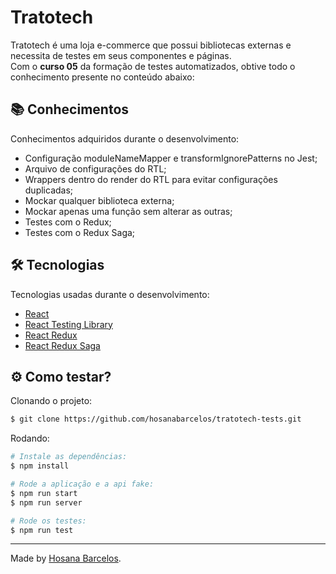 <h1>
    Tratotech
</h1>

Tratotech é uma loja e-commerce que possui bibliotecas externas e necessita de testes em seus componentes e páginas. <br />
Com o **curso 05** da formação de testes automatizados, obtive todo o conhecimento presente no conteúdo abaixo:

 ## 📚 Conhecimentos

Conhecimentos adquiridos durante o desenvolvimento:
- Configuração moduleNameMapper e transformIgnorePatterns no Jest;
- Arquivo de configurações do RTL;
- Wrappers dentro do render do RTL para evitar configurações duplicadas;
- Mockar qualquer biblioteca externa;
- Mockar apenas uma função sem alterar as outras;
- Testes com o Redux;
- Testes com o Redux Saga;

  
 ## 🛠️ Tecnologias

Tecnologias usadas durante o desenvolvimento:

- [React](https://react.dev/)
- [React Testing Library](https://testing-library.com/docs/react-testing-library/intro/)
- [React Redux](https://react-redux.js.org/)
- [React Redux Saga](https://redux-saga.js.org/)

## ⚙️ Como testar?

Clonando o projeto:
```bash
$ git clone https://github.com/hosanabarcelos/tratotech-tests.git
```

Rodando:
``` bash
# Instale as dependências:
$ npm install

# Rode a aplicação e a api fake:
$ npm run start
$ npm run server

# Rode os testes:
$ npm run test

```
---

Made by [Hosana Barcelos](https://github.com/hosanabarcelos).

